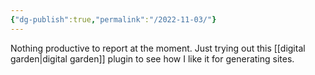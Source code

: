 ```yaml
---
{"dg-publish":true,"permalink":"/2022-11-03/"}
---
```



Nothing productive to report at the moment. Just trying out this [[digital garden\|digital garden]] plugin to see how I like it for generating sites.
